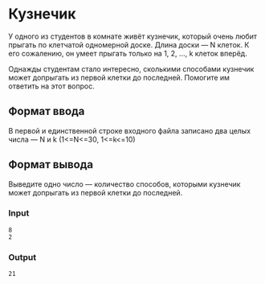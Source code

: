# Кузнечик
У одного из студентов в комнате живёт кузнечик, который очень любит прыгать по клетчатой одномерной доске. Длина доски — N клеток. 
К его сожалению, он умеет прыгать только на 1, 2, …, k клеток вперёд.

Однажды студентам стало интересно, сколькими способами кузнечик может допрыгать из первой клетки до последней. 
Помогите им ответить на этот вопрос.

## Формат ввода
В первой и единственной строке входного файла записано два целых числа — N и k (1<=N<=30, 1<=k<=10)

## Формат вывода
Выведите одно число — количество способов, которыми кузнечик может допрыгать из первой клетки до последней.

### Input
```text
8
2
```

### Output
```text
21
```